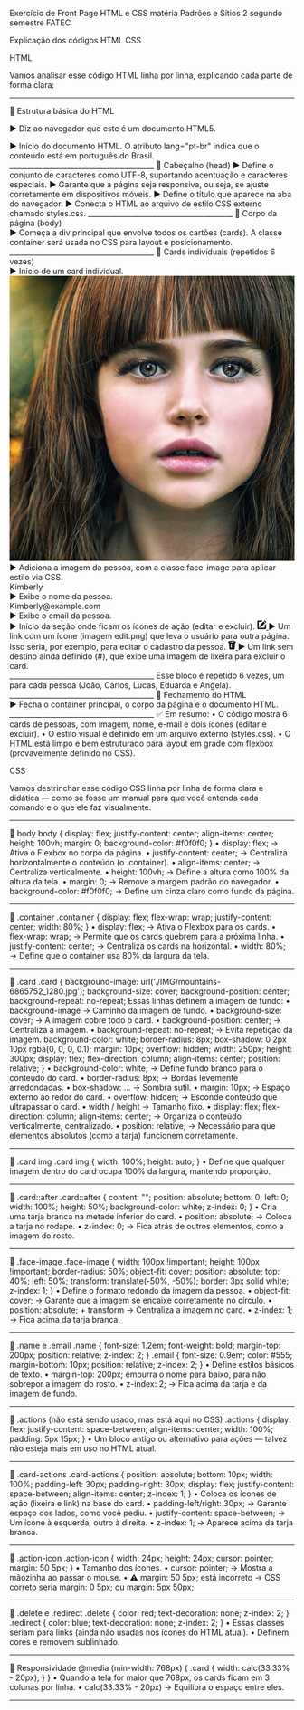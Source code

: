 Exercício de Front Page HTML e CSS matéria Padrões e Sítios 2 segundo semestre FATEC

Explicação dos códigos HTML CSS

HTML

Vamos analisar esse código HTML linha por linha, explicando cada parte de forma clara:
________________________________________
🔹 Estrutura básica do HTML
<!DOCTYPE html>
▶️ Diz ao navegador que este é um documento HTML5.
<html lang="pt-br">
▶️ Início do documento HTML. O atributo lang="pt-br" indica que o conteúdo está em português do Brasil.
________________________________________
🔹 Cabeçalho (head)
<head>
    <meta charset="UTF-8">
▶️ Define o conjunto de caracteres como UTF-8, suportando acentuação e caracteres especiais.
    <meta name="viewport" content="width=device-width, initial-scale=1.0">
▶️ Garante que a página seja responsiva, ou seja, se ajuste corretamente em dispositivos móveis.
    <title>Cards de Pessoas</title>
▶️ Define o título que aparece na aba do navegador.
    <link rel="stylesheet" href="styles.css"> <!-- Link para o CSS -->
▶️ Conecta o HTML ao arquivo de estilo CSS externo chamado styles.css.
________________________________________
🔹 Corpo da página (body)
<body>
    <div class="container">
▶️ Começa a div principal que envolve todos os cartões (cards). A classe container será usada no CSS para layout e posicionamento.
________________________________________
🔹 Cards individuais (repetidos 6 vezes)
        <div class="card">
▶️ Início de um card individual.
            <img src="./IMG/02 foto rosto.jpg" alt="Rosto 1" class="face-image">
▶️ Adiciona a imagem da pessoa, com a classe face-image para aplicar estilo via CSS.
            <div class="name">Kimberly</div>
▶️ Exibe o nome da pessoa.
            <div class="email">Kimberly@example.com</div>
▶️ Exibe o email da pessoa.
            <div class="card-actions">
▶️ Início da seção onde ficam os ícones de ação (editar e excluir).
                <a href="outra-pagina.html">
                    <img src="IMG/edit.png" alt="Link" class="action-icon">
                </a>
▶️ Um link com um ícone (imagem edit.png) que leva o usuário para outra página. Isso seria, por exemplo, para editar o cadastro da pessoa.
                <a href="#">
                    <img src="IMG/delete.png" alt="Excluir" class="action-icon">
                </a>
▶️ Um link sem destino ainda definido (#), que exibe uma imagem de lixeira para excluir o card.
            </div> <!-- Fim das ações -->
        </div> <!-- Fim do card -->
________________________________________
Esse bloco é repetido 6 vezes, um para cada pessoa (João, Carlos, Lucas, Eduarda e Angela).
________________________________________
🔹 Fechamento do HTML
    </div> <!-- Fecha o container -->
</body>
</html>
▶️ Fecha o container principal, o corpo da página e o documento HTML.
________________________________________
✅ Em resumo:
•	O código mostra 6 cards de pessoas, com imagem, nome, e-mail e dois ícones (editar e excluir).
•	O estilo visual é definido em um arquivo externo (styles.css).
•	O HTML está limpo e bem estruturado para layout em grade com flexbox (provavelmente definido no CSS).


CSS

Vamos destrinchar esse código CSS linha por linha de forma clara e didática — como se fosse um manual para que você entenda cada comando e o que ele faz visualmente.
________________________________________
🔷 body
body {
    display: flex;
    justify-content: center;
    align-items: center;
    height: 100vh;
    margin: 0;
    background-color: #f0f0f0;
}
•	display: flex; → Ativa o Flexbox no corpo da página.
•	justify-content: center; → Centraliza horizontalmente o conteúdo (o .container).
•	align-items: center; → Centraliza verticalmente.
•	height: 100vh; → Define a altura como 100% da altura da tela.
•	margin: 0; → Remove a margem padrão do navegador.
•	background-color: #f0f0f0; → Define um cinza claro como fundo da página.
________________________________________
🔷 .container
.container {
    display: flex;
    flex-wrap: wrap;
    justify-content: center;
    width: 80%;
}
•	display: flex; → Ativa o Flexbox para os cards.
•	flex-wrap: wrap; → Permite que os cards quebrem para a próxima linha.
•	justify-content: center; → Centraliza os cards na horizontal.
•	width: 80%; → Define que o container usa 80% da largura da tela.
________________________________________
🔷 .card
.card {
    background-image: url('./IMG/mountains-6865752_1280.jpg');
    background-size: cover;
    background-position: center;
    background-repeat: no-repeat;
Essas linhas definem a imagem de fundo:
•	background-image → Caminho da imagem de fundo.
•	background-size: cover; → A imagem cobre todo o card.
•	background-position: center; → Centraliza a imagem.
•	background-repeat: no-repeat; → Evita repetição da imagem.
    background-color: white;
    border-radius: 8px;
    box-shadow: 0 2px 10px rgba(0, 0, 0, 0.1);
    margin: 10px;
    overflow: hidden;
    width: 250px;
    height: 300px;
    display: flex;
    flex-direction: column;
    align-items: center;
    position: relative;
}
•	background-color: white; → Define fundo branco para o conteúdo do card.
•	border-radius: 8px; → Bordas levemente arredondadas.
•	box-shadow: ... → Sombra sutil.
•	margin: 10px; → Espaço externo ao redor do card.
•	overflow: hidden; → Esconde conteúdo que ultrapassar o card.
•	width / height → Tamanho fixo.
•	display: flex; flex-direction: column; align-items: center; → Organiza o conteúdo verticalmente, centralizado.
•	position: relative; → Necessário para que elementos absolutos (como a tarja) funcionem corretamente.
________________________________________
🔷 .card img
.card img {
    width: 100%;
    height: auto;
}
•	Define que qualquer imagem dentro do card ocupa 100% da largura, mantendo proporção.
________________________________________
🔷 .card::after
.card::after {
    content: "";
    position: absolute;
    bottom: 0;
    left: 0;
    width: 100%;
    height: 50%;
    background-color: white;
    z-index: 0;
}
•	Cria uma tarja branca na metade inferior do card.
•	position: absolute; → Coloca a tarja no rodapé.
•	z-index: 0; → Fica atrás de outros elementos, como a imagem do rosto.
________________________________________
🔷 .face-image
.face-image {
    width: 100px !important;
    height: 100px !important;
    border-radius: 50%;
    object-fit: cover;
    position: absolute;
    top: 40%;
    left: 50%;
    transform: translate(-50%, -50%);
    border: 3px solid white;
    z-index: 1;
}
•	Define o formato redondo da imagem da pessoa.
•	object-fit: cover; → Garante que a imagem se encaixe corretamente no círculo.
•	position: absolute; + transform → Centraliza a imagem no card.
•	z-index: 1; → Fica acima da tarja branca.
________________________________________
🔷 .name e .email
.name {
    font-size: 1.2em;
    font-weight: bold;
    margin-top: 200px;
    position: relative;
    z-index: 2;
}
.email {
    font-size: 0.9em;
    color: #555;
    margin-bottom: 10px;
    position: relative;
    z-index: 2;
}
•	Define estilos básicos de texto.
•	margin-top: 200px; empurra o nome para baixo, para não sobrepor a imagem do rosto.
•	z-index: 2; → Fica acima da tarja e da imagem de fundo.
________________________________________
🔷 .actions (não está sendo usado, mas está aqui no CSS)
.actions {
    display: flex;
    justify-content: space-between;
    align-items: center;
    width: 100%;
    padding: 5px 15px;
}
•	Um bloco antigo ou alternativo para ações — talvez não esteja mais em uso no HTML atual.
________________________________________
🔷 .card-actions
.card-actions {
    position: absolute;
    bottom: 10px;
    width: 100%;
    padding-left: 30px;
    padding-right: 30px;
    display: flex;
    justify-content: space-between;
    align-items: center;
    z-index: 1;
}
•	Coloca os ícones de ação (lixeira e link) na base do card.
•	padding-left/right: 30px; → Garante espaço dos lados, como você pediu.
•	justify-content: space-between; → Um ícone à esquerda, outro à direita.
•	z-index: 1; → Aparece acima da tarja branca.
________________________________________
🔷 .action-icon
.action-icon {
    width: 24px;
    height: 24px;
    cursor: pointer;
    margin: 50 5px;
}
•	Tamanho dos ícones.
•	cursor: pointer; → Mostra a mãozinha ao passar o mouse.
•	⚠️ margin: 50 5px; está incorreto → CSS correto seria margin: 0 5px; ou margin: 5px 50px;
________________________________________
🔷 .delete e .redirect
.delete {
    color: red;
    text-decoration: none;
    z-index: 2;
}
.redirect {
    color: blue;
    text-decoration: none;
    z-index: 2;
}
•	Essas classes seriam para links (ainda não usadas nos ícones do HTML atual).
•	Definem cores e removem sublinhado.
________________________________________
🔷 Responsividade
@media (min-width: 768px) {
    .card {
        width: calc(33.33% - 20px);
    }
}
•	Quando a tela for maior que 768px, os cards ficam em 3 colunas por linha.
•	calc(33.33% - 20px) → Equilibra o espaço entre eles.
________________________________________
